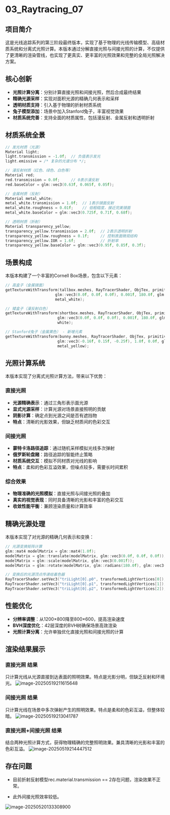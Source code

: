 # 03_Raytracing_07

## 项目简介
这是光线追踪系列的第三阶段最终版本，实现了基于物理的光线传输模型、高级材质系统和分离式光照计算。本版本通过分解直接光照与间接光照的计算，不仅提供了更清晰的渲染管线，也实现了更真实、更丰富的光照效果和完整的全局光照解决方案。

## 核心创新
- **光照计算分离**：分别计算直接光照和间接光照，然后合成最终结果
- **精确光源采样**：实现对面积光源的精确几何表示和采样
- **透明材质支持**：引入基于物理的折射材质系统
- **兔子模型添加**：场景中加入Stanford兔子，丰富视觉效果
- **材质系统完善**：支持全面的材质属性，包括漫反射、金属反射和透明折射

## 材质系统全景
```cpp
// 发光材质（光源）
Material light;
light.transmission = -1.0f;  // 负值表示发光
light.emissive = /* 复杂的光谱分布 */;

// 漫反射材质（红色、绿色、白色等）
Material red;
red.transmission = 0.0f;     // 0表示漫反射
red.baseColor = glm::vec3(0.63f, 0.065f, 0.05f);

// 金属材质（反射）
Material metal_white;
metal_white.transmission = 1.0f;  // 1表示镜面反射
metal_white.roughness = 0.01f;    // 低粗糙度，接近完美镜面
metal_white.baseColor = glm::vec3(0.725f, 0.71f, 0.68f);

// 透明材质（折射）
Material transparency_yellow;
transparency_yellow.transmission = 2.0f;  // 2表示透明折射
transparency_yellow.roughness = 0.1f;     // 控制表面微观结构
transparency_yellow.IOR = 1.6f;           // 折射率
transparency_yellow.baseColor = glm::vec3(0.95f, 0.85f, 0.3f);
```

## 场景构成
本版本构建了一个丰富的Cornell Box场景，包含以下元素：
```cpp
// 高盒子（金属镜面）
getTextureWithTransform(tallbox.meshes, RayTracerShader, ObjTex, primitives, bvhTree, 
                      glm::vec3(0.0f, 0.0f, 0.0f), 0.001f, 180.0f, glm::vec3(0.0f, 1.0f, 0.0f),
                      metal_white);

// 矮盒子（漫反射白色）
getTextureWithTransform(shortbox.meshes, RayTracerShader, ObjTex, primitives, bvhTree, 
                       glm::vec3(0.0f, 0.0f, 0.0f), 0.001f, 180.0f, glm::vec3(0.0f, 1.0f, 0.0f),
                       white);

// Stanford兔子（金属黄色） - 新增元素
getTextureWithTransform(bunny.meshes, RayTracerShader, ObjTex, primitives, bvhTree, 
                       glm::vec3(-0.16f, 0.15f, -0.25f), 1.0f, 0.0f, glm::vec3(0.0f, 1.0f, 0.0f),
                       metal_yellow);
```

## 光照计算系统
本版本实现了分离式光照计算方法，带来以下优势：

### 直接光照
- **光源精确表示**：通过三角形表示面光源
- **显式光源采样**：计算光源对场景直接照明的贡献
- **阴影计算**：确定点到光源之间是否有遮挡物
- **特点**：清晰的光影效果，但缺乏材质间的色彩交互

### 间接光照
- **蒙特卡洛路径追踪**：通过随机采样模拟光线多次弹射
- **俄罗斯轮盘赌**：路径追踪的智能终止策略
- **材质系统交互**：模拟不同材质对光线的影响
- **特点**：柔和的色彩互溢效果，但噪点较多，需要长时间累积

### 综合效果
- **物理准确的光照模拟**：直接光照与间接光照的叠加
- **真实的视觉表现**：同时具备清晰的光影和丰富的色彩交互
- **收敛性能平衡**：兼顾渲染质量和计算效率

## 精确光源处理
本版本实现了对光源的精确几何表示和变换：
```cpp
// 光源变换矩阵计算
glm::mat4 modelMatrix = glm::mat4(1.0f);
modelMatrix = glm::translate(modelMatrix, glm::vec3(0.0f, 0.0f, 0.0f));
modelMatrix = glm::scale(modelMatrix, glm::vec3(0.001f));
modelMatrix = glm::rotate(modelMatrix, glm::radians(180.0f), glm::vec3(0.0f, 1.0f, 0.0f));

// 变换后的光源顶点传递给着色器
RayTracerShader.setVec3("triLight[0].p0", transformedLightVertices[0]);
RayTracerShader.setVec3("triLight[0].p1", transformedLightVertices[1]);
RayTracerShader.setVec3("triLight[0].p2", transformedLightVertices[2]);
```

## 性能优化
- **分辨率调整**：从1200×800降至800×600，提高渲染速度
- **BVH深度优化**：42层深度的BVH树确保场景高效渲染
- **光照计算分离**：允许单独优化直接光照和间接光照的计算

## 渲染结果展示

### 直接光照 结果
只计算光线从光源直接到达表面的照明效果。特点是光影分明，但缺乏反射和环境光。
![image-20250519211615648](./assets/image-20250519211615648.png)

### 间接光照 结果
只计算光线在场景中多次弹射产生的照明效果。特点是柔和的色彩互溢，但整体较暗。
![image-20250519213041787](./assets/image-20250519213041787.png)

### 直接光照+间接光照 结果
结合两种光照计算方式，获得物理精确的完整照明效果。兼具清晰的光影和丰富的色彩互溢。
![image-20250519214447512](./assets/image-20250519214447512.png)



## 存在问题

- 目前折射反射模型rec.material.transmission == 2存在问题，渲染效果不正常。

- 此外间接光照效率较低。

![image-20250520133308900](./assets/image-20250520133308900.png)